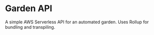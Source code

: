 # Garden API
A simple AWS Serverless API for an automated garden.
Uses Rollup for bundling and transpiling.
